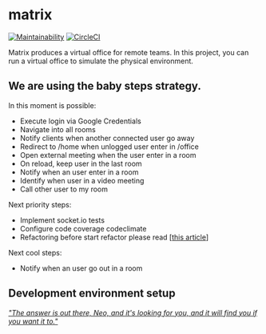 
# matrix
[![Maintainability](https://api.codeclimate.com/v1/badges/b413dfd83356f4e128d5/maintainability)](https://codeclimate.com/github/juliemar/matrix/maintainability) [![CircleCI](https://circleci.com/gh/juliemar/matrix/tree/master.svg?style=svg)](https://circleci.com/gh/juliemar/matrix/tree/master)


Matrix produces a virtual office for remote teams. In this project, you can run a virtual office to simulate the physical environment.

## We are using the baby steps strategy.

In this moment is possible:
- Execute login via Google Credentials
- Navigate into all rooms
- Notify clients when another connected user go away
- Redirect to /home when unlogged user enter in /office
- Open external meeting when the user enter in a room
- On reload, keep user in the last room
- Notify when an user enter in a room
- Identify when user in a video meeting
- Call other user to my room 

Next priority steps:
- Implement socket.io tests
- Configure code coverage codeclimate
- Refactoring before start refactor please read [[this article](https://martinfowler.com/articles/refactoring-document-load.html)] 

Next cool steps:

- Notify when an user go out in a room

## Development environment setup

[ _"The answer is out there, Neo, and it's looking for you, and it will find you if you want it to."_](SETUP.md)
